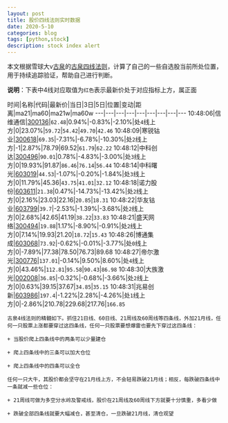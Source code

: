 ```yaml
---
layout: post
title: 股价四线法则实时数据
date: 2020-5-10
categories: blog
tags: [python,stock]
description: stock index alert
---
```



本文根据雪球大v[古泉](https://xueqiu.com/u/7148646888)的[古泉四线法则](https://xueqiu.com/7148646888/130498192)，计算了自己的一些自选股当前所处位置，用于持续追踪验证，帮助自己进行判断。

**说明**：下表中4线对应取值为`红色`表示最新价处于对应指标上方，属正面

时间|名称|代码|最新价|当日|3日|5日|位置|变动|距离|ma21|ma60|ma21w|ma60w
---|---|---|---|---|---|---|---|---
10:48:06|信维通信|[300136](https://xueqiu.com/S/SZ300136)|`62.48`|0.94%|-0.83%|-2.10%|处`4`线上方|0|23.07%|`59.72`|`54.42`|`49.70`|`42.46`
10:48:09|寒锐钴业|[300618](https://xueqiu.com/S/SZ300618)|`69.35`|-7.31%|-6.78%|-10.30%|处`2`线上方|-1|2.87%|78.79|69.52|`61.79`|`62.22`
10:48:12|中科创达|[300496](https://xueqiu.com/S/SZ300496)|`90.01`|0.78%|-4.83%|-3.00%|处`3`线上方|0|19.93%|91.87|`86.46`|`76.14`|`56.44`
10:48:14|中科曙光|[603019](https://xueqiu.com/S/SH603019)|`44.53`|-1.07%|-0.20%|-1.84%|处`3`线上方|0|11.79%|45.36|`43.75`|`41.01`|`32.12`
10:48:18|诺力股份|[603611](https://xueqiu.com/S/SH603611)|`21.38`|0.47%|-14.73%|-13.42%|处`2`线上方|0|2.16%|23.03|22.16|`20.85`|`18.31`
10:48:22|华友钴业|[603799](https://xueqiu.com/S/SH603799)|`39.7`|-2.53%|-1.39%|-3.68%|处`2`线上方|0|2.68%|42.65|41.19|`38.22`|`33.83`
10:48:21|盛天网络|[300494](https://xueqiu.com/S/SZ300494)|`19.88`|1.17%|-8.90%|-0.91%|处`2`线上方|0|7.14%|19.93|21.20|`18.72`|`15.43`
10:48:26|博通集成|[603068](https://xueqiu.com/S/SH603068)|`73.92`|-0.62%|-0.01%|-3.77%|处`0`线上方|0|-7.89%|77.38|78.50|76.73|89.68
10:48:27|帝尔激光|[300776](https://xueqiu.com/S/SZ300776)|`137.01`|-0.14%|9.50%|8.60%|处`4`线上方|0|43.46%|`112.81`|`95.58`|`90.43`|`86.98`
10:48:30|大族激光|[002008](https://xueqiu.com/S/SZ002008)|`36.85`|-0.32%|-0.68%|-3.66%|处`2`线上方|0|0.63%|39.15|37.67|`34.85`|`35.15`
10:48:31|兆易创新|[603986](https://xueqiu.com/S/SH603986)|`197.4`|-1.22%|2.28%|-4.26%|处`1`线上方|0|-2.86%|210.78|229.68|217.76|`166.85`

```
古泉4线法则的精髓如下。抓住21日线、60日线、21周线及60周线等四条线，外加21月线，任何一只股票上涨都要穿过这四条线，任何一只股票要想爆雷也要先下穿过这四条线：

+ 当股价爬上四条线中的两条可以少量建仓

+ 爬上四条线中的三条可以加大仓位

+ 爬上四条线中的四条可以全仓

任何一只大牛，其股价都会坚守在21月线上方，不会轻易跌破21月线；相反，每跌破四条线中一条就减一些仓位：

+ 21周线可做为多空分水岭及警戒线，股价在21周线及60周线下方就要十分慎重，多看少做

+ 跌破全部四条线就要大幅减仓，甚至清仓，一旦跌破21月线，清仓观望
```
